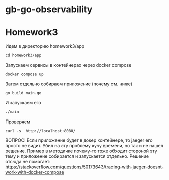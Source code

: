 # gb-go-observability

# Homework3
Идем в директорию homework3/app

```console
cd homework3/app
```

Запускаем сервисы в контейнерах через docker compose

```bat
docker compose up
```

Затем отдельно собираем приложение (почему см. ниже)
```bat
go build main.go
```
И запускаем его
```bat
./main
```

Проверяем
```console
curl -s  http://localhost:8080/
```

ВОПРОС!
Если приложение будет в докер контейнере, то jaeger его просто не видит. Убил на эту проблему кучу времени, но так и не нашел решение.
Пример в методичке почему-то тоже обходит стороной эту тему и приложение собирается и запускается отдельно.
Решение отсюда не помогает: https://stackoverflow.com/questions/50173643/tracing-with-jaeger-doesnt-work-with-docker-compose 
